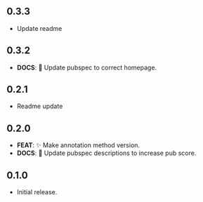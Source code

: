 ## 0.3.3

 - Update readme

## 0.3.2

 - **DOCS**: :memo: Update pubspec to correct homepage.

## 0.2.1

 - Readme update

## 0.2.0

 - **FEAT**: :sparkles: Make annotation method version.
 - **DOCS**: :memo: Update pubspec descriptions to increase pub score.

## 0.1.0

* Initial release.
